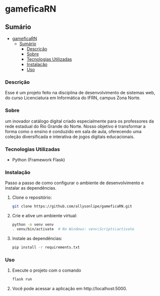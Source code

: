 # gameficaRN

## Sumário

- [gameficaRN](#gameficarn)
  - [Sumário](#sumário)
    - [Descrição](#descrição)
    - [Sobre](#sobre)
    - [Tecnologias Utilizadas](#tecnologias-utilizadas)
    - [Instalação](#instalação)
    - [Uso](#uso)
  

### Descrição
Esse é um projeto feito na disciplina de desenvolvimento de sistemas web, do curso Licenciatura em Informática do IFRN, campus Zona Norte.
### Sobre
um inovador catálogo digital criado especialmente para os
professores da rede estadual do Rio Grande do Norte. Nosso objetivo é transformar a forma como o ensino
é conduzido em sala de aula, oferecendo uma coleção diversificada e interativa de jogos digitais
educacionais.

### Tecnologias Utilizadas

- Python (Framework Flask)

### Instalação

Passo a passo de como configurar o ambiente de desenvolvimento e instalar as dependências.

1. Clone o repositório:
    ```bash
    git clone https://github.com/allysonlipe/gameficaRN.git
    ```
2. Crie e ative um ambiente virtual:
    ```bash
    python -m venv venv
    . venv/bin/activate  # No Windows: venv\Scripts\activate
    ```
3. Instale as dependências:
    ```bash
    pip install -r requirements.txt
    ```

### Uso
1. Execute o projeto com o comando
    ```bash
    flask run
    ```
2. Você pode acessar a aplicação em http://localhost:5000.


